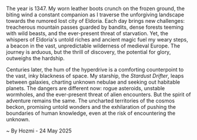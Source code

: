 
The year is 1347.  My worn leather boots crunch on the frozen ground, the biting wind a constant companion as I traverse the unforgiving landscape towards the rumored lost city of Eldoria.  Each day brings new challenges: treacherous mountain passes guarded by bandits, dense forests teeming with wild beasts, and the ever-present threat of starvation.  Yet, the whispers of Eldoria's untold riches and ancient magic fuel my weary steps, a beacon in the vast, unpredictable wilderness of medieval Europe.  The journey is arduous, but the thrill of discovery, the potential for glory, outweighs the hardship.

Centuries later, the hum of the hyperdrive is a comforting counterpoint to the vast, inky blackness of space.  My starship, the *Stardust Drifter*, leaps between galaxies, charting unknown nebulae and seeking out habitable planets.  The dangers are different now: rogue asteroids, unstable wormholes, and the ever-present threat of alien encounters.  But the spirit of adventure remains the same.  The uncharted territories of the cosmos beckon, promising untold wonders and the exhilaration of pushing the boundaries of human knowledge, even at the risk of encountering the unknown.

~ By Hozmi - 24 May 2025
